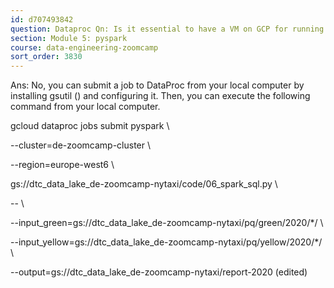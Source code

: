 ```yaml
---
id: d707493842
question: Dataproc Qn: Is it essential to have a VM on GCP for running Dataproc and submitting jobs ?
section: Module 5: pyspark
course: data-engineering-zoomcamp
sort_order: 3830
---
```


Ans: No, you can submit a job to DataProc from your local computer by installing gsutil () and configuring it. Then, you can execute the following command from your local computer.

gcloud dataproc jobs submit pyspark \

--cluster=de-zoomcamp-cluster \

--region=europe-west6 \

gs://dtc_data_lake_de-zoomcamp-nytaxi/code/06_spark_sql.py \

-- \

--input_green=gs://dtc_data_lake_de-zoomcamp-nytaxi/pq/green/2020/*/ \

--input_yellow=gs://dtc_data_lake_de-zoomcamp-nytaxi/pq/yellow/2020/*/ \

--output=gs://dtc_data_lake_de-zoomcamp-nytaxi/report-2020 (edited)

